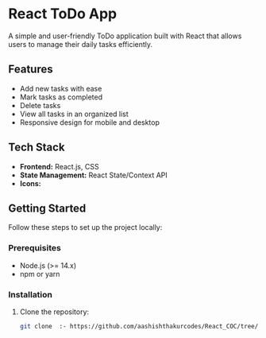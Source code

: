 # React ToDo App  

A simple and user-friendly ToDo application built with React that allows users to manage their daily tasks efficiently.  

## Features  

- Add new tasks with ease  
- Mark tasks as completed  
- Delete tasks  
- View all tasks in an organized list  
- Responsive design for mobile and desktop  

## Tech Stack  

- **Frontend:** React.js, CSS  
- **State Management:** React State/Context API  
- **Icons:** 

## Getting Started  

Follow these steps to set up the project locally:  

### Prerequisites  

- Node.js (>= 14.x)  
- npm or yarn  

### Installation  

1. Clone the repository:  
   ```bash  
   git clone  :- https://github.com/aashishthakurcodes/React_COC/tree/main/todoContext  
